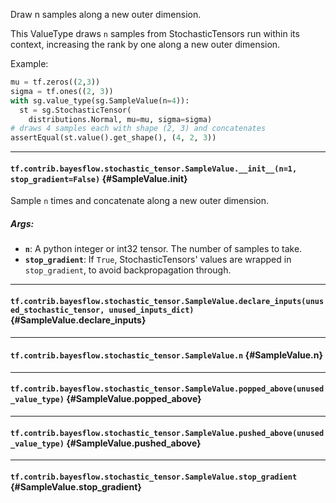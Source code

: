 Draw n samples along a new outer dimension.

This ValueType draws `n` samples from StochasticTensors run within its
context, increasing the rank by one along a new outer dimension.

Example:

```python
mu = tf.zeros((2,3))
sigma = tf.ones((2, 3))
with sg.value_type(sg.SampleValue(n=4)):
  st = sg.StochasticTensor(
    distributions.Normal, mu=mu, sigma=sigma)
# draws 4 samples each with shape (2, 3) and concatenates
assertEqual(st.value().get_shape(), (4, 2, 3))
```
- - -

#### `tf.contrib.bayesflow.stochastic_tensor.SampleValue.__init__(n=1, stop_gradient=False)` {#SampleValue.__init__}

Sample `n` times and concatenate along a new outer dimension.

##### Args:


*  <b>`n`</b>: A python integer or int32 tensor. The number of samples to take.
*  <b>`stop_gradient`</b>: If `True`, StochasticTensors' values are wrapped in
    `stop_gradient`, to avoid backpropagation through.


- - -

#### `tf.contrib.bayesflow.stochastic_tensor.SampleValue.declare_inputs(unused_stochastic_tensor, unused_inputs_dict)` {#SampleValue.declare_inputs}




- - -

#### `tf.contrib.bayesflow.stochastic_tensor.SampleValue.n` {#SampleValue.n}




- - -

#### `tf.contrib.bayesflow.stochastic_tensor.SampleValue.popped_above(unused_value_type)` {#SampleValue.popped_above}




- - -

#### `tf.contrib.bayesflow.stochastic_tensor.SampleValue.pushed_above(unused_value_type)` {#SampleValue.pushed_above}




- - -

#### `tf.contrib.bayesflow.stochastic_tensor.SampleValue.stop_gradient` {#SampleValue.stop_gradient}




